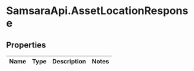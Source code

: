 # SamsaraApi.AssetLocationResponse

## Properties
Name | Type | Description | Notes
------------ | ------------- | ------------- | -------------


